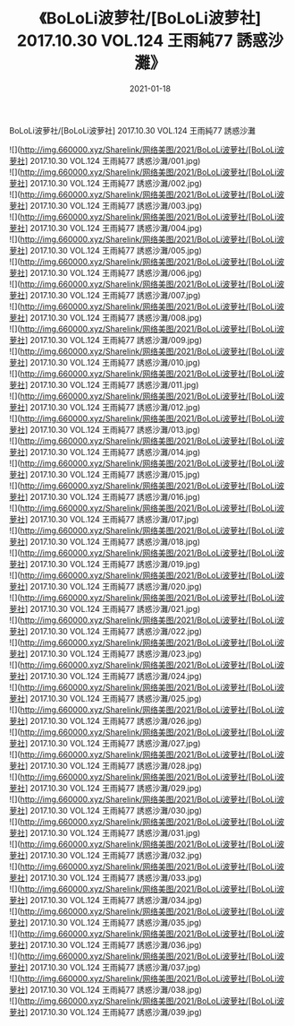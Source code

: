 ﻿---
layout: post
title:  《BoLoLi波萝社/[BoLoLi波萝社] 2017.10.30 VOL.124 王雨純77 誘惑沙灘》
date:   2021-01-18
img: http://img.660000.xyz/Sharelink/网络美图/2021/BoLoLi波萝社/[BoLoLi波萝社] 2017.10.30 VOL.124 王雨純77 誘惑沙灘/000.jpg
categories: [美女, 清纯, 唯美]
---

BoLoLi波萝社/[BoLoLi波萝社] 2017.10.30 VOL.124 王雨純77 誘惑沙灘

 ![](http://img.660000.xyz/Sharelink/网络美图/2021/BoLoLi波萝社/[BoLoLi波萝社] 2017.10.30 VOL.124 王雨純77 誘惑沙灘/001.jpg) <br>![](http://img.660000.xyz/Sharelink/网络美图/2021/BoLoLi波萝社/[BoLoLi波萝社] 2017.10.30 VOL.124 王雨純77 誘惑沙灘/002.jpg) <br>![](http://img.660000.xyz/Sharelink/网络美图/2021/BoLoLi波萝社/[BoLoLi波萝社] 2017.10.30 VOL.124 王雨純77 誘惑沙灘/003.jpg) <br>![](http://img.660000.xyz/Sharelink/网络美图/2021/BoLoLi波萝社/[BoLoLi波萝社] 2017.10.30 VOL.124 王雨純77 誘惑沙灘/004.jpg) <br>![](http://img.660000.xyz/Sharelink/网络美图/2021/BoLoLi波萝社/[BoLoLi波萝社] 2017.10.30 VOL.124 王雨純77 誘惑沙灘/005.jpg) <br>![](http://img.660000.xyz/Sharelink/网络美图/2021/BoLoLi波萝社/[BoLoLi波萝社] 2017.10.30 VOL.124 王雨純77 誘惑沙灘/006.jpg) <br>![](http://img.660000.xyz/Sharelink/网络美图/2021/BoLoLi波萝社/[BoLoLi波萝社] 2017.10.30 VOL.124 王雨純77 誘惑沙灘/007.jpg) <br>![](http://img.660000.xyz/Sharelink/网络美图/2021/BoLoLi波萝社/[BoLoLi波萝社] 2017.10.30 VOL.124 王雨純77 誘惑沙灘/008.jpg) <br>![](http://img.660000.xyz/Sharelink/网络美图/2021/BoLoLi波萝社/[BoLoLi波萝社] 2017.10.30 VOL.124 王雨純77 誘惑沙灘/009.jpg) <br>![](http://img.660000.xyz/Sharelink/网络美图/2021/BoLoLi波萝社/[BoLoLi波萝社] 2017.10.30 VOL.124 王雨純77 誘惑沙灘/010.jpg) <br>![](http://img.660000.xyz/Sharelink/网络美图/2021/BoLoLi波萝社/[BoLoLi波萝社] 2017.10.30 VOL.124 王雨純77 誘惑沙灘/011.jpg) <br>![](http://img.660000.xyz/Sharelink/网络美图/2021/BoLoLi波萝社/[BoLoLi波萝社] 2017.10.30 VOL.124 王雨純77 誘惑沙灘/012.jpg) <br>![](http://img.660000.xyz/Sharelink/网络美图/2021/BoLoLi波萝社/[BoLoLi波萝社] 2017.10.30 VOL.124 王雨純77 誘惑沙灘/013.jpg) <br>![](http://img.660000.xyz/Sharelink/网络美图/2021/BoLoLi波萝社/[BoLoLi波萝社] 2017.10.30 VOL.124 王雨純77 誘惑沙灘/014.jpg) <br>![](http://img.660000.xyz/Sharelink/网络美图/2021/BoLoLi波萝社/[BoLoLi波萝社] 2017.10.30 VOL.124 王雨純77 誘惑沙灘/015.jpg) <br>![](http://img.660000.xyz/Sharelink/网络美图/2021/BoLoLi波萝社/[BoLoLi波萝社] 2017.10.30 VOL.124 王雨純77 誘惑沙灘/016.jpg) <br>![](http://img.660000.xyz/Sharelink/网络美图/2021/BoLoLi波萝社/[BoLoLi波萝社] 2017.10.30 VOL.124 王雨純77 誘惑沙灘/017.jpg) <br>![](http://img.660000.xyz/Sharelink/网络美图/2021/BoLoLi波萝社/[BoLoLi波萝社] 2017.10.30 VOL.124 王雨純77 誘惑沙灘/018.jpg) <br>![](http://img.660000.xyz/Sharelink/网络美图/2021/BoLoLi波萝社/[BoLoLi波萝社] 2017.10.30 VOL.124 王雨純77 誘惑沙灘/019.jpg) <br>![](http://img.660000.xyz/Sharelink/网络美图/2021/BoLoLi波萝社/[BoLoLi波萝社] 2017.10.30 VOL.124 王雨純77 誘惑沙灘/020.jpg) <br>![](http://img.660000.xyz/Sharelink/网络美图/2021/BoLoLi波萝社/[BoLoLi波萝社] 2017.10.30 VOL.124 王雨純77 誘惑沙灘/021.jpg) <br>![](http://img.660000.xyz/Sharelink/网络美图/2021/BoLoLi波萝社/[BoLoLi波萝社] 2017.10.30 VOL.124 王雨純77 誘惑沙灘/022.jpg) <br>![](http://img.660000.xyz/Sharelink/网络美图/2021/BoLoLi波萝社/[BoLoLi波萝社] 2017.10.30 VOL.124 王雨純77 誘惑沙灘/023.jpg) <br>![](http://img.660000.xyz/Sharelink/网络美图/2021/BoLoLi波萝社/[BoLoLi波萝社] 2017.10.30 VOL.124 王雨純77 誘惑沙灘/024.jpg) <br>![](http://img.660000.xyz/Sharelink/网络美图/2021/BoLoLi波萝社/[BoLoLi波萝社] 2017.10.30 VOL.124 王雨純77 誘惑沙灘/025.jpg) <br>![](http://img.660000.xyz/Sharelink/网络美图/2021/BoLoLi波萝社/[BoLoLi波萝社] 2017.10.30 VOL.124 王雨純77 誘惑沙灘/026.jpg) <br>![](http://img.660000.xyz/Sharelink/网络美图/2021/BoLoLi波萝社/[BoLoLi波萝社] 2017.10.30 VOL.124 王雨純77 誘惑沙灘/027.jpg) <br>![](http://img.660000.xyz/Sharelink/网络美图/2021/BoLoLi波萝社/[BoLoLi波萝社] 2017.10.30 VOL.124 王雨純77 誘惑沙灘/028.jpg) <br>![](http://img.660000.xyz/Sharelink/网络美图/2021/BoLoLi波萝社/[BoLoLi波萝社] 2017.10.30 VOL.124 王雨純77 誘惑沙灘/029.jpg) <br>![](http://img.660000.xyz/Sharelink/网络美图/2021/BoLoLi波萝社/[BoLoLi波萝社] 2017.10.30 VOL.124 王雨純77 誘惑沙灘/030.jpg) <br>![](http://img.660000.xyz/Sharelink/网络美图/2021/BoLoLi波萝社/[BoLoLi波萝社] 2017.10.30 VOL.124 王雨純77 誘惑沙灘/031.jpg) <br>![](http://img.660000.xyz/Sharelink/网络美图/2021/BoLoLi波萝社/[BoLoLi波萝社] 2017.10.30 VOL.124 王雨純77 誘惑沙灘/032.jpg) <br>![](http://img.660000.xyz/Sharelink/网络美图/2021/BoLoLi波萝社/[BoLoLi波萝社] 2017.10.30 VOL.124 王雨純77 誘惑沙灘/033.jpg) <br>![](http://img.660000.xyz/Sharelink/网络美图/2021/BoLoLi波萝社/[BoLoLi波萝社] 2017.10.30 VOL.124 王雨純77 誘惑沙灘/034.jpg) <br>![](http://img.660000.xyz/Sharelink/网络美图/2021/BoLoLi波萝社/[BoLoLi波萝社] 2017.10.30 VOL.124 王雨純77 誘惑沙灘/035.jpg) <br>![](http://img.660000.xyz/Sharelink/网络美图/2021/BoLoLi波萝社/[BoLoLi波萝社] 2017.10.30 VOL.124 王雨純77 誘惑沙灘/036.jpg) <br>![](http://img.660000.xyz/Sharelink/网络美图/2021/BoLoLi波萝社/[BoLoLi波萝社] 2017.10.30 VOL.124 王雨純77 誘惑沙灘/037.jpg) <br>![](http://img.660000.xyz/Sharelink/网络美图/2021/BoLoLi波萝社/[BoLoLi波萝社] 2017.10.30 VOL.124 王雨純77 誘惑沙灘/038.jpg) <br>![](http://img.660000.xyz/Sharelink/网络美图/2021/BoLoLi波萝社/[BoLoLi波萝社] 2017.10.30 VOL.124 王雨純77 誘惑沙灘/039.jpg) <br>